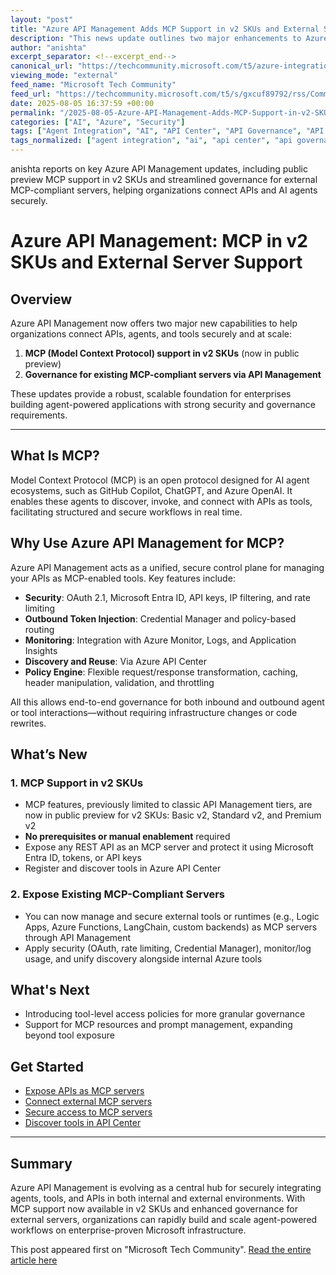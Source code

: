 ```yaml
---
layout: "post"
title: "Azure API Management Adds MCP Support in v2 SKUs and External Server Integration"
description: "This news update outlines two major enhancements to Azure API Management: public preview MCP support in v2 SKUs and the ability to govern existing MCP-compliant servers. Learn how these features enable secure, scalable connections between AI agents, tools, and APIs—all with enterprise-grade governance and integration with Microsoft Entra ID, API Center, and monitoring tools."
author: "anishta"
excerpt_separator: <!--excerpt_end-->
canonical_url: "https://techcommunity.microsoft.com/t5/azure-integration-services-blog/new-in-azure-api-management-mcp-in-v2-skus-external-mcp/ba-p/4440294"
viewing_mode: "external"
feed_name: "Microsoft Tech Community"
feed_url: "https://techcommunity.microsoft.com/t5/s/gxcuf89792/rss/Community"
date: 2025-08-05 16:37:59 +00:00
permalink: "/2025-08-05-Azure-API-Management-Adds-MCP-Support-in-v2-SKUs-and-External-Server-Integration.html"
categories: ["AI", "Azure", "Security"]
tags: ["Agent Integration", "AI", "API Center", "API Governance", "API Security", "Application Insights", "Azure", "Azure API Management", "Azure Functions", "Azure Monitor", "Credential Manager", "External MCP Server", "LangChain", "Logic Apps", "MCP", "Microsoft Entra ID", "Model Context Protocol", "News", "OAuth 2.1", "Policy Engine", "Rate Limiting", "REST APIs", "Security", "V2 SKUs"]
tags_normalized: ["agent integration", "ai", "api center", "api governance", "api security", "application insights", "azure", "azure api management", "azure functions", "azure monitor", "credential manager", "external mcp server", "langchain", "logic apps", "mcp", "microsoft entra id", "model context protocol", "news", "oauth 2 dot 1", "policy engine", "rate limiting", "rest apis", "security", "v2 skus"]
---
```


anishta reports on key Azure API Management updates, including public preview MCP support in v2 SKUs and streamlined governance for external MCP-compliant servers, helping organizations connect APIs and AI agents securely.<!--excerpt_end-->

# Azure API Management: MCP in v2 SKUs and External Server Support

## Overview

Azure API Management now offers two major new capabilities to help organizations connect APIs, agents, and tools securely and at scale:

1. **MCP (Model Context Protocol) support in v2 SKUs** (now in public preview)
2. **Governance for existing MCP-compliant servers via API Management**

These updates provide a robust, scalable foundation for enterprises building agent-powered applications with strong security and governance requirements.

---

## What Is MCP?

Model Context Protocol (MCP) is an open protocol designed for AI agent ecosystems, such as GitHub Copilot, ChatGPT, and Azure OpenAI. It enables these agents to discover, invoke, and connect with APIs as tools, facilitating structured and secure workflows in real time.

## Why Use Azure API Management for MCP?

Azure API Management acts as a unified, secure control plane for managing your APIs as MCP-enabled tools. Key features include:

- **Security**: OAuth 2.1, Microsoft Entra ID, API keys, IP filtering, and rate limiting
- **Outbound Token Injection**: Credential Manager and policy-based routing
- **Monitoring**: Integration with Azure Monitor, Logs, and Application Insights
- **Discovery and Reuse**: Via Azure API Center
- **Policy Engine**: Flexible request/response transformation, caching, header manipulation, validation, and throttling

All this allows end-to-end governance for both inbound and outbound agent or tool interactions—without requiring infrastructure changes or code rewrites.

## What’s New

### 1. MCP Support in v2 SKUs

- MCP features, previously limited to classic API Management tiers, are now in public preview for v2 SKUs: Basic v2, Standard v2, and Premium v2
- **No prerequisites or manual enablement** required
- Expose any REST API as an MCP server and protect it using Microsoft Entra ID, tokens, or API keys
- Register and discover tools in Azure API Center

### 2. Expose Existing MCP-Compliant Servers

- You can now manage and secure external tools or runtimes (e.g., Logic Apps, Azure Functions, LangChain, custom backends) as MCP servers through API Management
- Apply security (OAuth, rate limiting, Credential Manager), monitor/log usage, and unify discovery alongside internal Azure tools

## What's Next

- Introducing tool-level access policies for more granular governance
- Support for MCP resources and prompt management, expanding beyond tool exposure

## Get Started

- [Expose APIs as MCP servers](https://learn.microsoft.com/en-us/azure/api-management/export-rest-mcp-server)
- [Connect external MCP servers](https://learn.microsoft.com/en-us/azure/api-management/expose-existing-mcp-server)
- [Secure access to MCP servers](https://learn.microsoft.com/en-us/azure/api-management/secure-mcp-servers)
- [Discover tools in API Center](https://learn.microsoft.com/en-us/azure/api-center/register-discover-mcp-server)

---

## Summary

Azure API Management is evolving as a central hub for securely integrating agents, tools, and APIs in both internal and external environments. With MCP support now available in v2 SKUs and enhanced governance for external servers, organizations can rapidly build and scale agent-powered workflows on enterprise-proven Microsoft infrastructure.

This post appeared first on "Microsoft Tech Community". [Read the entire article here](https://techcommunity.microsoft.com/t5/azure-integration-services-blog/new-in-azure-api-management-mcp-in-v2-skus-external-mcp/ba-p/4440294)
